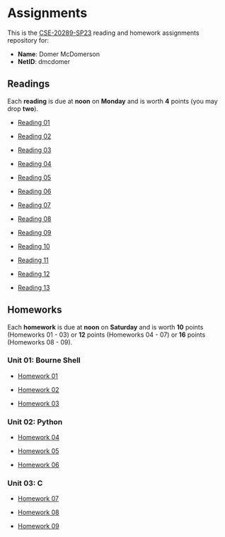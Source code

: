# Assignments

This is the [CSE-20289-SP23] reading and homework assignments repository for:

* **Name**:  Domer McDomerson
* **NetID**: dmcdomer

## Readings

Each **reading** is due at **noon** on **Monday** and is worth **4** points (you may drop **two**).

- [Reading 01](https://www3.nd.edu/~pbui/teaching/cse.20289.sp23/reading01.html)

- [Reading 02](https://www3.nd.edu/~pbui/teaching/cse.20289.sp23/reading02.html)

- [Reading 03](https://www3.nd.edu/~pbui/teaching/cse.20289.sp23/reading03.html)

- [Reading 04](https://www3.nd.edu/~pbui/teaching/cse.20289.sp23/reading04.html)

- [Reading 05](https://www3.nd.edu/~pbui/teaching/cse.20289.sp23/reading05.html)

- [Reading 06](https://www3.nd.edu/~pbui/teaching/cse.20289.sp23/reading06.html)

- [Reading 07](https://www3.nd.edu/~pbui/teaching/cse.20289.sp23/reading07.html)

- [Reading 08](https://www3.nd.edu/~pbui/teaching/cse.20289.sp23/reading08.html)

- [Reading 09](https://www3.nd.edu/~pbui/teaching/cse.20289.sp23/reading09.html)

- [Reading 10](https://www3.nd.edu/~pbui/teaching/cse.20289.sp23/reading10.html)

- [Reading 11](https://www3.nd.edu/~pbui/teaching/cse.20289.sp23/reading11.html)

- [Reading 12](https://www3.nd.edu/~pbui/teaching/cse.20289.sp23/reading12.html)

- [Reading 13](https://www3.nd.edu/~pbui/teaching/cse.20289.sp23/reading13.html)

## Homeworks

Each **homework** is due at **noon** on **Saturday** and is worth **10** points
(Homeworks 01 - 03) or **12** points (Homeworks 04 - 07) or **16** points
(Homeworks 08 - 09).

### Unit 01: Bourne Shell

- [Homework 01](https://www3.nd.edu/~pbui/teaching/cse.20289.sp23/homework01.html)

- [Homework 02](https://www3.nd.edu/~pbui/teaching/cse.20289.sp23/homework02.html)

- [Homework 03](https://www3.nd.edu/~pbui/teaching/cse.20289.sp23/homework03.html)

### Unit 02: Python

- [Homework 04](https://www3.nd.edu/~pbui/teaching/cse.20289.sp23/homework04.html)

- [Homework 05](https://www3.nd.edu/~pbui/teaching/cse.20289.sp23/homework05.html)

- [Homework 06](https://www3.nd.edu/~pbui/teaching/cse.20289.sp23/homework06.html)

### Unit 03: C

- [Homework 07](https://www3.nd.edu/~pbui/teaching/cse.20289.sp23/homework07.html)

- [Homework 08](https://www3.nd.edu/~pbui/teaching/cse.20289.sp23/homework08.html)

- [Homework 09](https://www3.nd.edu/~pbui/teaching/cse.20289.sp23/homework09.html)

[CSE-20289-SP23]:   https://www3.nd.edu/~pbui/teaching/cse.20289.sp23/
